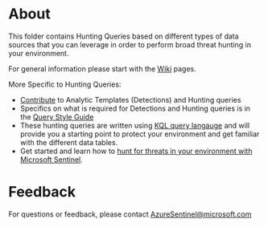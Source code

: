 # About

This folder contains Hunting Queries based on different types of data sources that you can leverage in order to perform broad threat hunting in your environment.

For general information please start with the [Wiki](https://github.com/Azure/Azure-Sentinel/wiki) pages.

More Specific to Hunting Queries:
* [Contribute](https://github.com/Azure/Azure-Sentinel/wiki/Contribute-to-Sentinel-GitHub-Community-of-Queries) to Analytic Templates (Detections) and Hunting queries
* Specifics on what is required for Detections and Hunting queries is in the [Query Style Guide](https://github.com/Azure/Azure-Sentinel/wiki/Query-Style-Guide)
* These hunting queries are written using [KQL query langauge](https://docs.microsoft.com/azure/kusto/query/index) and will provide you a starting point to protect your environment and get familiar with the different data tables.
* Get started and learn how to [hunt for threats in your environment with Microsoft Sentinel](https://docs.microsoft.com/azure/sentinel/hunting).

# Feedback
For questions or feedback, please contact AzureSentinel@microsoft.com
